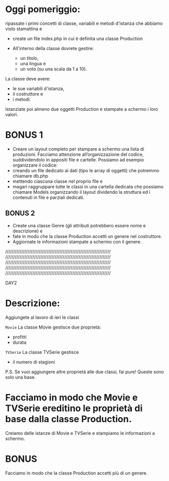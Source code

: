 
# Oggi pomeriggio:
 ripassate i primi concetti di classe, variabili e metodi d'istanza che abbiamo visto stamattina e 
- create un file index.php in cui è definita una classe Production


- All'interno della classe dovrete gestire:
	- un titolo, 
	- una lingua e 
	- un voto (su una scala da 1 a 10). 

La classe deve avere:
- le sue variabili d'istanza, 
- il costruttore e 
- i metodi.

Istanziate poi almeno due oggetti Production e stampate a schermo i loro valori.

# BONUS 1 

- Creare un layout completo per stampare a schermo una lista di produzioni. 
Facciamo attenzione all’organizzazione del codice, suddividendolo in appositi file e cartelle. 
Possiamo ad esempio organizzare il codice:
- creando un file dedicato ai dati (tipo le array di oggetti) che potremmo chiamare db.php
- mettendo ciascuna classe nel proprio file e 
- magari raggruppare tutte le classi in una cartella dedicata che possiamo chiamare Models
organizzando il layout dividendo la struttura ed i contenuti in file e parziali dedicati.

## BONUS 2
- Create una classe Genre (gli attributi potrebbero essere nome e descrizione) e 
- fate in modo che la classe Production accetti un genere nel costruttore. 
- Aggiornate le informazioni stampate a schermo con il genere.



//////////////////////////////////////////////////////////////////
//////////////////////////////////////////////////////////////////
//////////////////////////////////////////////////////////////////
//////////////////////////////////////////////////////////////////
//////////////////////////////////////////////////////////////////

DAY2

# Descrizione:

Aggiungete al lavoro di ieri le classi 

`Movie`
La classe Movie gestisce due proprietà: 
- profitti
- durata


`TVSerie`
La classe TVSerie gestisce 
- il numero di stagioni

P.S. Se vuoi aggiungere altre proprietà alle due classi, fai pure! Queste sono solo una base.

# Facciamo in modo che Movie e TVSerie ereditino le proprietà di base dalla classe Production.

Creiamo delle istanze di Movie e TVSerie e stampiamo le informazioni a schermo.

# BONUS
Facciamo in modo che la classe Production accetti più di un genere.